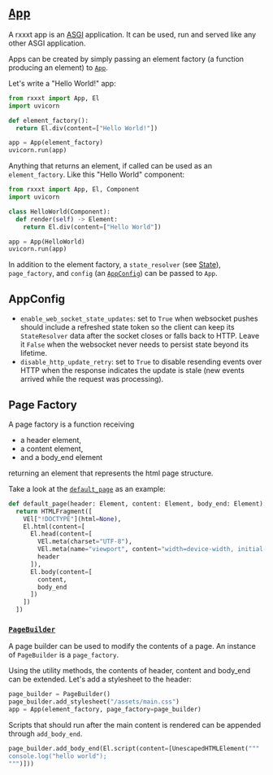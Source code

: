 # [`App`](./api.md#rxxxt.app.App)

A rxxxt app is an [ASGI](https://asgi.readthedocs.io/en/latest/specs/main.html) application. It can be used, run and served like any other ASGI application.

Apps can be created by simply passing an element factory (a function producing an element) to [`App`](./api.md#rxxxt.app.App).

Let's write a "Hello World!" app:
```python
from rxxxt import App, El
import uvicorn

def element_factory():
  return El.div(content=["Hello World!"])

app = App(element_factory)
uvicorn.run(app)
```

Anything that returns an element, if called can be used as an `element_factory`.
Like this "Hello World" component:

```python
from rxxxt import App, El, Component
import uvicorn

class HelloWorld(Component):
  def render(self) -> Element:
    return El.div(content=["Hello World"])

app = App(HelloWorld)
uvicorn.run(app)
```

In addition to the element factory, a `state_resolver` (see [State](./state.md)), `page_factory`, and `config` (an [`AppConfig`](./api.md#rxxxt.session.AppConfig)) can be passed to `App`.

## AppConfig

- `enable_web_socket_state_updates`: set to `True` when websocket pushes should include a refreshed state token so the client can keep its `StateResolver` data after the socket closes or falls back to HTTP. Leave it `False` when the websocket never needs to persist state beyond its lifetime.
- `disable_http_update_retry`: set to `True` to disable resending events over HTTP when the response indicates the update is stale (new events arrived while the request was processing).

## Page Factory

A page factory is a function receiving

- a header element,
- a content element,
- and a body_end element

returning an element that represents the html page structure.

Take a look at the [`default_page`](./api.md#rxxxt.page.default_page) as an example:
```python
def default_page(header: Element, content: Element, body_end: Element):
  return HTMLFragment([
    VEl["!DOCTYPE"](html=None),
    El.html(content=[
      El.head(content=[
        VEl.meta(charset="UTF-8"),
        VEl.meta(name="viewport", content="width=device-width, initial-scale=1.0"),
        header
      ]),
      El.body(content=[
        content,
        body_end
      ])
    ])
  ])
```

### [`PageBuilder`](./api.md#rxxxt.page.PageBuilder)
A page builder can be used to modify the contents of a page.
An instance of `PageBuilder` is a `page_factory`.

Using the utility methods, the contents of header, content and body_end can be extended.
Let's add a stylesheet to the header:
```python
page_builder = PageBuilder()
page_builder.add_stylesheet("/assets/main.css")
app = App(element_factory, page_factory=page_builder)
```

Scripts that should run after the main content is rendered can be appended through `add_body_end`.
```python
page_builder.add_body_end(El.script(content=[UnescapedHTMLElement("""
console.log("hello world");
""")]))
```
